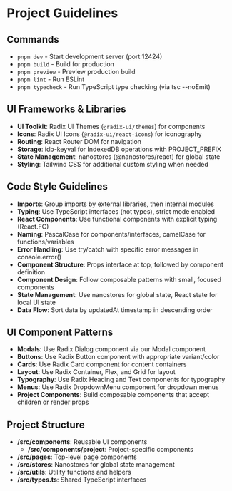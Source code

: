 # Project Guidelines

## Commands

- `pnpm dev` - Start development server (port 12424)
- `pnpm build` - Build for production
- `pnpm preview` - Preview production build
- `pnpm lint` - Run ESLint
- `pnpm typecheck` - Run TypeScript type checking (via tsc --noEmit)

## UI Frameworks & Libraries

- **UI Toolkit**: Radix UI Themes (`@radix-ui/themes`) for components
- **Icons**: Radix UI Icons (`@radix-ui/react-icons`) for iconography
- **Routing**: React Router DOM for navigation
- **Storage**: idb-keyval for IndexedDB operations with PROJECT_PREFIX
- **State Management**: nanostores (@nanostores/react) for global state
- **Styling**: Tailwind CSS for additional custom styling when needed

## Code Style Guidelines

- **Imports**: Group imports by external libraries, then internal modules
- **Typing**: Use TypeScript interfaces (not types), strict mode enabled 
- **React Components**: Use functional components with explicit typing (React.FC<Props>)
- **Naming**: PascalCase for components/interfaces, camelCase for functions/variables
- **Error Handling**: Use try/catch with specific error messages in console.error()
- **Component Structure**: Props interface at top, followed by component definition
- **Component Design**: Follow composable patterns with small, focused components
- **State Management**: Use nanostores for global state, React state for local UI state
- **Data Flow**: Sort data by updatedAt timestamp in descending order

## UI Component Patterns

- **Modals**: Use Radix Dialog component via our Modal component
- **Buttons**: Use Radix Button component with appropriate variant/color
- **Cards**: Use Radix Card component for content containers
- **Layout**: Use Radix Container, Flex, and Grid for layout
- **Typography**: Use Radix Heading and Text components for typography
- **Menus**: Use Radix DropdownMenu component for dropdown menus
- **Project Components**: Build composable components that accept children or render props

## Project Structure

- **/src/components**: Reusable UI components
  - **/src/components/project**: Project-specific components
- **/src/pages**: Top-level page components
- **/src/stores**: Nanostores for global state management
- **/src/utils**: Utility functions and helpers
- **/src/types.ts**: Shared TypeScript interfaces
